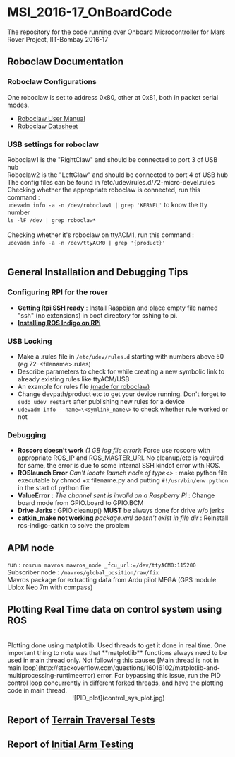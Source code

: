 # MSI_2016-17_OnBoardCode
The repository for the code running over Onboard Microcontroller for Mars Rover Project, IIT-Bombay 2016-17

## Roboclaw Documentation

### Roboclaw Configurations 
One roboclaw is set to address 0x80, other at 0x81, both in packet serial modes. <br/>

* [Roboclaw User Manual](http://downloads.ionmc.com/docs/roboclaw_user_manual.pdf)
* [Roboclaw Datasheet](http://downloads.ionmc.com/docs/roboclaw_datasheet_2x45A.pdf)

### USB settings for roboclaw

Roboclaw1 is the "RightClaw" and should be connected to port 3 of USB hub <br/>
Roboclaw2 is the "LeftClaw" and should be connected to port 4 of USB hub <br/>
The config files can be found in /etc/udev/rules.d/72-micro-devel.rules <br/>
Checking whether the appropriate roboclaw is connected, run this command : <br/>
   `udevadm info -a -n /dev/roboclaw1 | grep 'KERNEL'` to know the tty number <br/>
   `ls -lF /dev | grep roboclaw*` <br/> 
  <br/>
Checking whether it's roboclaw on ttyACM1, run this command : <br/>
   `udevadm info -a -n /dev/ttyACM0 | grep '{product}'`<br/>
<br/>

## General Installation and Debugging Tips

### Configuring RPI for the rover

* **Getting Rpi SSH ready** : Install Raspbian and place empty file named "ssh" (no extensions) in boot directory for sshing to pi.
*  [**Installing ROS Indigo on RPi** ](http://wncc-iitb.org/wiki/index.php/ROS#Installation_of_ROS_Indigo_on_RPi)

### USB Locking 
* Make a .rules file in `/etc/udev/rules.d` starting with numbers above 50 (eg 72-\<filename\>.rules)
* Describe parameters to check for while creating a new symbolic link to already existing rules like ttyACM/USB
* An example for rules file [(made for roboclaw)](https://github.com/Agrim9/MSI_2016-17_OnBoardCode/blob/master/72-micro-devel.rules)
* Change devpath/product etc to get your device running. Don't forget to `sudo udev restart` after publishing new rules for a device
* `udevadm info --name=\<symlink_name\>` to check whether rule worked or not


### Debugging 

* **Roscore doesn't work** *(1 GB log file error)*: Force use roscore with appropriate ROS_IP and ROS_MASTER_URI. No cleanup/etc is required for same, the error is due to some internal SSH kindof error with ROS.
* **ROSlaunch Error** *Can't locate launch node of type<>* : make python file executable by chmod +x filename.py and putting `#!/usr/bin/env python` in the start of python file
* **ValueError** : *The channel sent is invalid on a Raspberry Pi* : Change board mode from GPIO.board to GPIO.BCM
* **Drive Jerks** : GPIO.cleanup() **MUST** be always done for drive w/o jerks
* **catkin_make not working** *package.xml doesn't exist in file dir* : Reinstall ros-indigo-catkin to solve the problem

## APM node
run : `rosrun mavros mavros_node _fcu_url:=/dev/ttyACM0:115200` </br>
Subscriber node : `/mavros/global_position/raw/fix` </br>
Mavros package for extracting data from Ardu pilot MEGA (GPS module Ublox Neo 7m with compass) </br>

## Plotting Real Time data on control system using ROS

</br>
Plotting done using matplotlib. Used threads to get it done in real time. One important thing to note was that **matplotlib** functions always need to be used in main thread only. Not following this causes [Main thread is not in main loop](http://stackoverflow.com/questions/16016102/matplotlib-and-multiprocessing-runtimeerror) error. For bypassing this issue, run the PID control loop concurrently in different forked threads, and have the plotting code in main thread.
</br>

<center>
![PID_plot](control_sys_plot.jpg)
</center>

## Report of [Terrain Traversal Tests](https://docs.google.com/document/d/133miP4SbEnp0nfhqepswal2rMCrexqwS61UNtjvPTYw/edit?usp=sharing)


## Report of [Initial Arm Testing](https://docs.google.com/document/d/1WbRP496lPkaxIiH9_dKi-q-lfnnbIrKUq19Ywei3qDM/edit?usp=drivesdk)
